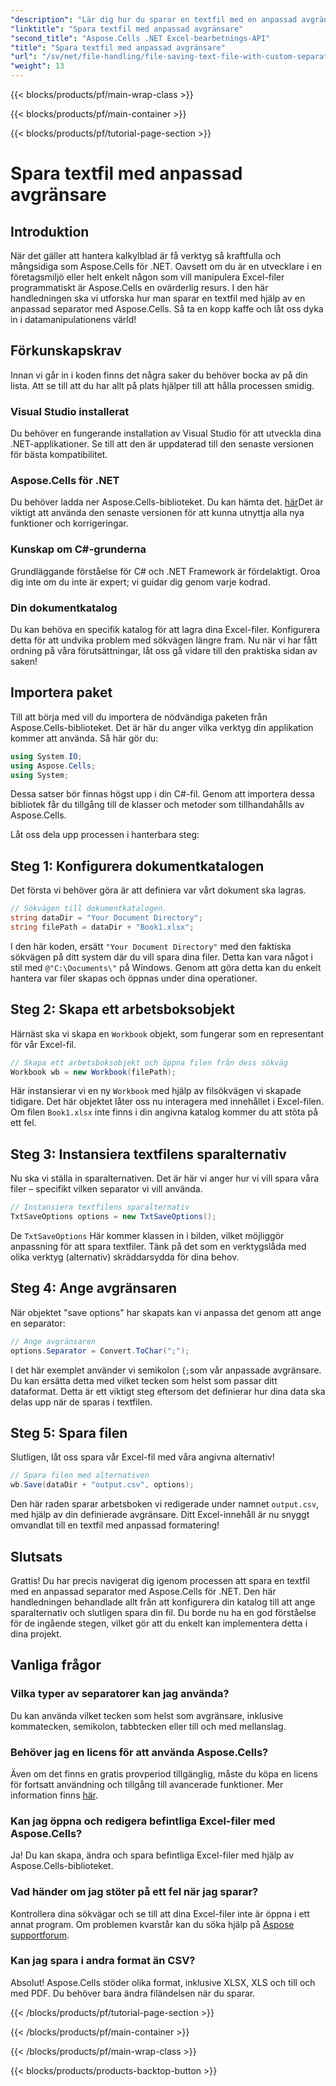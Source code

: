 ```yaml
---
"description": "Lär dig hur du sparar en textfil med en anpassad avgränsare med Aspose.Cells för .NET. Steg-för-steg-guide och tips ingår."
"linktitle": "Spara textfil med anpassad avgränsare"
"second_title": "Aspose.Cells .NET Excel-bearbetnings-API"
"title": "Spara textfil med anpassad avgränsare"
"url": "/sv/net/file-handling/file-saving-text-file-with-custom-separator/"
"weight": 13
---
```


{{< blocks/products/pf/main-wrap-class >}}

{{< blocks/products/pf/main-container >}}

{{< blocks/products/pf/tutorial-page-section >}}

# Spara textfil med anpassad avgränsare

## Introduktion
När det gäller att hantera kalkylblad är få verktyg så kraftfulla och mångsidiga som Aspose.Cells för .NET. Oavsett om du är en utvecklare i en företagsmiljö eller helt enkelt någon som vill manipulera Excel-filer programmatiskt är Aspose.Cells en ovärderlig resurs. I den här handledningen ska vi utforska hur man sparar en textfil med hjälp av en anpassad separator med Aspose.Cells. Så ta en kopp kaffe och låt oss dyka in i datamanipulationens värld!
## Förkunskapskrav
Innan vi går in i koden finns det några saker du behöver bocka av på din lista. Att se till att du har allt på plats hjälper till att hålla processen smidig.
### Visual Studio installerat
Du behöver en fungerande installation av Visual Studio för att utveckla dina .NET-applikationer. Se till att den är uppdaterad till den senaste versionen för bästa kompatibilitet.
### Aspose.Cells för .NET
Du behöver ladda ner Aspose.Cells-biblioteket. Du kan hämta det. [här](https://releases.aspose.com/cells/net/)Det är viktigt att använda den senaste versionen för att kunna utnyttja alla nya funktioner och korrigeringar.
### Kunskap om C#-grunderna
Grundläggande förståelse för C# och .NET Framework är fördelaktigt. Oroa dig inte om du inte är expert; vi guidar dig genom varje kodrad.
### Din dokumentkatalog
Du kan behöva en specifik katalog för att lagra dina Excel-filer. Konfigurera detta för att undvika problem med sökvägen längre fram.
Nu när vi har fått ordning på våra förutsättningar, låt oss gå vidare till den praktiska sidan av saken!
## Importera paket
Till att börja med vill du importera de nödvändiga paketen från Aspose.Cells-biblioteket. Det är här du anger vilka verktyg din applikation kommer att använda. Så här gör du:
```csharp
using System.IO;
using Aspose.Cells;
using System;
```
Dessa satser bör finnas högst upp i din C#-fil. Genom att importera dessa bibliotek får du tillgång till de klasser och metoder som tillhandahålls av Aspose.Cells.

Låt oss dela upp processen i hanterbara steg:
## Steg 1: Konfigurera dokumentkatalogen
Det första vi behöver göra är att definiera var vårt dokument ska lagras. 
```csharp
// Sökvägen till dokumentkatalogen.
string dataDir = "Your Document Directory";
string filePath = dataDir + "Book1.xlsx";
```
I den här koden, ersätt `"Your Document Directory"` med den faktiska sökvägen på ditt system där du vill spara dina filer. Detta kan vara något i stil med `@"C:\Documents\"` på Windows. Genom att göra detta kan du enkelt hantera var filer skapas och öppnas under dina operationer.
## Steg 2: Skapa ett arbetsboksobjekt
Härnäst ska vi skapa en `Workbook` objekt, som fungerar som en representant för vår Excel-fil. 
```csharp
// Skapa ett arbetsboksobjekt och öppna filen från dess sökväg
Workbook wb = new Workbook(filePath);
```
Här instansierar vi en ny `Workbook` med hjälp av filsökvägen vi skapade tidigare. Det här objektet låter oss nu interagera med innehållet i Excel-filen. Om filen `Book1.xlsx` inte finns i din angivna katalog kommer du att stöta på ett fel.
## Steg 3: Instansiera textfilens sparalternativ
Nu ska vi ställa in sparalternativen. Det är här vi anger hur vi vill spara våra filer – specifikt vilken separator vi vill använda.
```csharp
// Instansiera textfilens sparalternativ
TxtSaveOptions options = new TxtSaveOptions();
```
De `TxtSaveOptions` Här kommer klassen in i bilden, vilket möjliggör anpassning för att spara textfiler. Tänk på det som en verktygslåda med olika verktyg (alternativ) skräddarsydda för dina behov.
## Steg 4: Ange avgränsaren
När objektet "save options" har skapats kan vi anpassa det genom att ange en separator:
```csharp
// Ange avgränsaren
options.Separator = Convert.ToChar(";");
```
I det här exemplet använder vi semikolon (`;`som vår anpassade avgränsare. Du kan ersätta detta med vilket tecken som helst som passar ditt dataformat. Detta är ett viktigt steg eftersom det definierar hur dina data ska delas upp när de sparas i textfilen.
## Steg 5: Spara filen
Slutligen, låt oss spara vår Excel-fil med våra angivna alternativ!
```csharp
// Spara filen med alternativen
wb.Save(dataDir + "output.csv", options);
```
Den här raden sparar arbetsboken vi redigerade under namnet `output.csv`, med hjälp av din definierade avgränsare. Ditt Excel-innehåll är nu snyggt omvandlat till en textfil med anpassad formatering!
## Slutsats
Grattis! Du har precis navigerat dig igenom processen att spara en textfil med en anpassad separator med Aspose.Cells för .NET. Den här handledningen behandlade allt från att konfigurera din katalog till att ange sparalternativ och slutligen spara din fil. Du borde nu ha en god förståelse för de ingående stegen, vilket gör att du enkelt kan implementera detta i dina projekt.
## Vanliga frågor
### Vilka typer av separatorer kan jag använda?
Du kan använda vilket tecken som helst som avgränsare, inklusive kommatecken, semikolon, tabbtecken eller till och med mellanslag.
### Behöver jag en licens för att använda Aspose.Cells?
Även om det finns en gratis provperiod tillgänglig, måste du köpa en licens för fortsatt användning och tillgång till avancerade funktioner. Mer information finns [här](https://purchase.aspose.com/buy).
### Kan jag öppna och redigera befintliga Excel-filer med Aspose.Cells?
Ja! Du kan skapa, ändra och spara befintliga Excel-filer med hjälp av Aspose.Cells-biblioteket.
### Vad händer om jag stöter på ett fel när jag sparar?
Kontrollera dina sökvägar och se till att dina Excel-filer inte är öppna i ett annat program. Om problemen kvarstår kan du söka hjälp på [Aspose supportforum](https://forum.aspose.com/c/cells/9).
### Kan jag spara i andra format än CSV?
Absolut! Aspose.Cells stöder olika format, inklusive XLSX, XLS och till och med PDF. Du behöver bara ändra filändelsen när du sparar.

{{< /blocks/products/pf/tutorial-page-section >}}

{{< /blocks/products/pf/main-container >}}

{{< /blocks/products/pf/main-wrap-class >}}

{{< blocks/products/products-backtop-button >}}